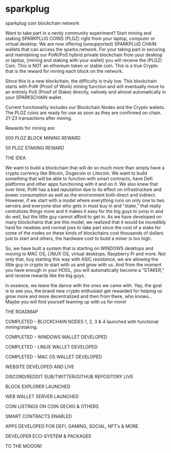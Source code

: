 # sparkplug
sparkplug coin blockchain network

Want to take part in a nerdy community experiment? Start mining and staking SPARKPLUG COINS (PLGZ) right from your laptop, computer or virtual desktop. We are now offering (unsupported) SPARKPLUG CHAIN wallets that can access the sparks.network. For your taking part in securing and maintaining our PoW/PoS hybrid private blockchain from your desktop or laptop, (mining and staking with your wallet) you will receive the (PLGZ) Coin. This is NOT an ethereum token or stable coin. This is a true Crypto that is the reward for mining each block on the network.

Since this is a new blockchain, the difficulty is truly low. This blockchain starts with PoW (Proof of Work) mining function and will eventually move to an entirely PoS (Proof of Stake) directly, natively and almost automatically in your SPARKSCHAIN wallet.

Current functionality includes our Blockchain Nodes and the Crypto wallets. The PLGZ coins are ready for use as soon as they are confirmed on chain. 21-23 transactions after mining.

Rewards for mining are:

500 PLGZ BLOCK MINING REWARD

50 PLGZ STAKING REWARD

THE IDEA

We want to build a blockchain that will do so much more than simply have a crypto currency like Bitcoin, Dogecoin or Litecoin. We want to build something that will be able to function with smart contracts, have Defi platforms and other apps functioning with it and on it. We also knew that over time, PoW has a bad reputation due to its effect on infrastructure and power consumption as well as the environment both direct and indirect. However, if we start with a model where everything runs on only one to two servers and everyone else who gets in must buy in and “stake,” that really centralizes things more and it makes it easy for the big guys to jump in and do well, but the little guy cannot afford to get in. As we have developed on many blockchains that are this model, we realized that it would be incredibly hard for newbies and normal joes to take part since the cost of a stake for some of the nodes on these kinds of blockchains cost thousands of dollars just to start and others, the hardware cost to build a miner is too high.

So, we have built a system that is starting on WINDOWS desktops and moving to MAC OS, LINUX OS, virtual desktops, Raspberry Pi and more. Not only that, buy starting this way with ASIC resistence, we are allowing the little guy in crypto to start with us and grow with us. And from the moment you have enough in your HODL, you will automatically become a “STAKER,” and receive rewards like the big guys.

In essence, we leave the dance with the ones we came with. Yep, the goal is to see you, the brand new crypto enthusiast get rewarded for helping us grow more and more decentralized and then from there, who knows… Maybe you will find yourself teaming up with us for more!

THE ROADMAP

COMPLETED – BLOCKCHAIN NODES 1, 2, 3 & 4 launched with functional mining/staking.

COMPLETED – WINDOWS WALLET DEVELOPED

COMPLETED - LINUX WALLET DEVELOPED

COMPLETED - MAC OS WALLET DEVELOPED

WEBSITE DEVELOPED AND LIVE

DISCORD/REDDIT SUB/TWITTER/GITHUB REPOSITORY LIVE

BLOCK EXPLORER LAUNCHED

WEB WALLET SERVER LAUNCHED

COIN LISTINGS ON COIN GECKO & OTHERS

SMART CONTRACTS ENABLED

APPS DEVELOPED FOR DEFI, GAMING, SOCIAL, NFT’s & MORE

DEVELOPER ECO-SYSTEM & PACKAGES

TO THE MOOON!
